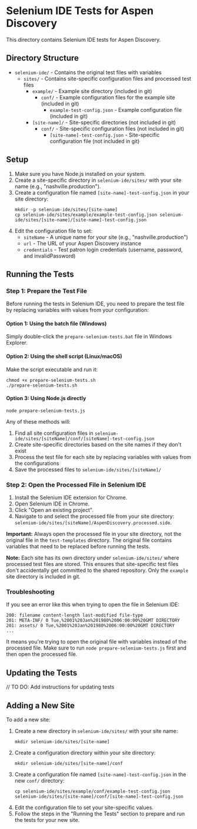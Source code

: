 # Selenium IDE Tests for Aspen Discovery

This directory contains Selenium IDE tests for Aspen Discovery.

## Directory Structure

- `selenium-ide/` - Contains the original test files with variables
  - `sites/` - Contains site-specific configuration files and processed test files
    - `example/` - Example site directory (included in git)
      - `conf/` - Example configuration files for the example site (included in git)
        - `example-test-config.json` - Example configuration file (included in git)
    - `[site-name]/` - Site-specific directories (not included in git)
      - `conf/` - Site-specific configuration files (not included in git)
        - `[site-name]-test-config.json` - Site-specific configuration file (not included in git)

## Setup

1. Make sure you have Node.js installed on your system.
2. Create a site-specific directory in `selenium-ide/sites/` with your site name (e.g., "nashville.production").
3. Create a configuration file named `[site-name]-test-config.json` in your site directory:
   ```
   mkdir -p selenium-ide/sites/[site-name]
   cp selenium-ide/sites/example/example-test-config.json selenium-ide/sites/[site-name]/[site-name]-test-config.json
   ```
4. Edit the configuration file to set:
   - `siteName` - A unique name for your site (e.g., "nashville.production")
   - `url` - The URL of your Aspen Discovery instance
   - `credentials` - Test patron login credentials (username, password, and invalidPassword)

## Running the Tests

### Step 1: Prepare the Test File

Before running the tests in Selenium IDE, you need to prepare the test file by replacing variables with values from your configuration:

#### Option 1: Using the batch file (Windows)

Simply double-click the `prepare-selenium-tests.bat` file in Windows Explorer.

#### Option 2: Using the shell script (Linux/macOS)

Make the script executable and run it:

```
chmod +x prepare-selenium-tests.sh
./prepare-selenium-tests.sh
```

#### Option 3: Using Node.js directly

```
node prepare-selenium-tests.js
```

Any of these methods will:
1. Find all site configuration files in `selenium-ide/sites/[siteName]/conf/[siteName]-test-config.json`
2. Create site-specific directories based on the site names if they don't exist
3. Process the test file for each site by replacing variables with values from the configurations
4. Save the processed files to `selenium-ide/sites/[siteName]/`

### Step 2: Open the Processed File in Selenium IDE

1. Install the Selenium IDE extension for Chrome.
2. Open Selenium IDE in Chrome.
3. Click "Open an existing project".
4. Navigate to and select the processed file from your site directory: `selenium-ide/sites/[siteName]/AspenDiscovery.processed.side`.

**Important:** Always open the processed file in your site directory, not the original file in the `test-templates` directory. The original file contains variables that need to be replaced before running the tests.

**Note:** Each site has its own directory under `selenium-ide/sites/` where processed test files are stored. This ensures that site-specific test files don't accidentally get committed to the shared repository. Only the `example` site directory is included in git.

### Troubleshooting

If you see an error like this when trying to open the file in Selenium IDE:
```
200: filename content-length last-modified file-type
201: META-INF/ 0 Tue,%2001%20Jan%201980%2006:00:00%20GMT DIRECTORY
201: assets/ 0 Tue,%2001%20Jan%201980%2006:00:00%20GMT DIRECTORY
...
```

It means you're trying to open the original file with variables instead of the processed file. Make sure to run `node prepare-selenium-tests.js` first and then open the processed file.

## Updating the Tests

// TO DO: Add instructions for updating tests

## Adding a New Site

To add a new site:

1. Create a new directory in `selenium-ide/sites/` with your site name:
   ```
   mkdir selenium-ide/sites/[site-name]
   ```
2. Create a configuration directory within your site directory:
   ```
   mkdir selenium-ide/sites/[site-name]/conf
   ```
3. Create a configuration file named `[site-name]-test-config.json` in the new `conf/` directory:
   ```
   cp selenium-ide/sites/example/conf/example-test-config.json selenium-ide/sites/[site-name]/conf/[site-name]-test-config.json
   ```
3. Edit the configuration file to set your site-specific values.
4. Follow the steps in the "Running the Tests" section to prepare and run the tests for your new site.
